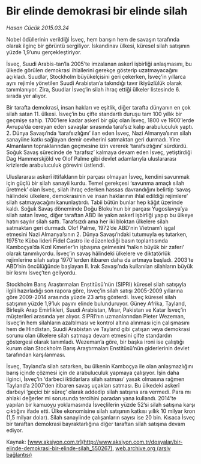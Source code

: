 # Bir elinde demokrasi bir elinde silah

*Hasan Cücük 2015.03.24*

<div class="pNewsDetailMainContent" itemprop="articleBody">
 <p>
  Nobel ödüllerinin verildiği İsveç, hem barışın hem de savaşın tarafında olarak ilginç bir görüntü sergiliyor. İskandinav ülkesi, küresel silah satışının yüzde 1,9’unu gerçekleştiriyor.
 </p>
 <p>
  İsveç, Suudi Arabis-tan’la 2005’te imzalanan askerî işbirliği anlaşmasını, bu ülkede görülen demokrasi ihlallerini gerekçe gösterip uzatmayacağını açıkladı. Suudlar, Stockholm büyükelçisini geri çekerken, İsveç’in yıllarca aynı rejimle yönetilen Suudi Arabistan’a takındığı tavır ikiyüzlülük olarak tanımlanıyor. Zira, Suudlar İsveç’in silah ihraç ettiği ülkeler listesinde 6. sırada yer alıyor.
 </p>
 <p>
  Bir tarafta demokrasi, insan hakları ve eşitlik, diğer tarafta dünyanın en çok silah satan 11. ülkesi. İsveç’in bu çifte standartlı duruşu tam 100 yıllık bir geçmişe sahip. 1700’lere kadar askerî bir güç olan İsveç, 1800 ve 1900’lerde Avrupa’da cereyan eden savaşlar sırasında tarafsız kalıp arabuluculuk yaptı. 2. Dünya Savaşı’nda ‘tarafsızlığını’ ilan eden İsveç, Nazi Almanya’sının silah sanayiine katkı sağlayan demir cevherini satmaktan geri durmadı. Yine Almanların topraklarından geçmesine izin vererek ‘tarafsızlığını’ sürdürdü. Soğuk Savaş sürecinde de ‘tarafsız’ kalmaya devam eden İsveç, yetiştirdiği Dag Hammerskjöld ve Olof Palme gibi devlet adamlarıyla uluslararası krizlerde arabuluculuk görevini üstlendi.
 </p>
 <p>
  Uluslararası askerî ittifakların bir parçası olmayan İsveç, kendini savunmak için güçlü bir silah sanayii kurdu. Temel gerekçesi ‘savunma amaçlı silah üretmek’ olan İsveç, silah ihraç ederken hassas davrandığını belirtip ‘savaş hâlindeki ülkelere, demokrasinin ve insan haklarının ihlal edildiği rejimlere’ silah satmayacağını kanunlaştırdı. Tabii bütün bunlar hep kâğıt üzerinde kaldı. Soğuk Savaş döneminde Doğu Bloku’nun bir parçası Yugoslavya’ya silah satan İsveç, diğer taraftan ABD ile yakın askerî işbirliği yapıp bu ülkeye hatırı sayılır silah sattı. Tarafsızdı ama her iki bloktan ülkelere silah satmaktan geri durmadı. Olof Palme, 1972’de ABD’nin Vietnam’ı işgal etmesini Nazi Almanya’sının 2. Dünya Savaşı’ndaki tutumuyla eş tutarken, 1975’te Küba lideri Fidel Castro ile düzenlediği basın toplantısında Kamboçya’da Kızıl Kmerler’in işbaşına gelmesini ‘halkın büyük bir zaferi’ olarak tanımlıyordu. İsveç’in savaş hâlindeki ülkelere ve diktatörlük rejimlerine silah satışı 1970’lerden itibaren daha da artmaya başladı. 2003’te ABD’nin öncülüğünde başlayan II. Irak Savaşı’nda kullanılan silahların büyük bir kısmı İsveç’ten geliyordu.
 </p>
 <p>
  Stockholm Barış Araştırmaları Enstitüsü’nün (SIPRI) küresel silah satışıyla ilgili hazırladığı son rapora göre, İsveç’in silah satışı 2005-2009 yıllarına göre 2009-2014 arasında yüzde 23 artış gösterdi. İsveç küresel silah satışının yüzde 1,9’luk payını elinde bulunduruyor. Güney Afrika, Tayland, Birleşik Arap Emirlikleri, Suudi Arabistan, Mısır, Pakistan ve Katar İsveç’in müşterileri arasında yer alıyor. SIPRI’nın uzmanlarından Pieter Wezeman, İsveç’in hem silahların azaltılması ve kontrol altına alınması için çalışmasını hem de Hindistan, Suudi Arabistan ve Tayland gibi çatışan veya demokrasi sorunu olan ülkelere silah satmaya devam etmesini çifte standardın göstergesi olarak tanımladı. Wezeman’a göre, bir başka ironi ise çalıştığı kurum olan Stockholm Barış Araştırmaları Enstitüsü’nün giderlerinin devlet tarafından karşılanması.
 </p>
 <p>
  İsveç, Tayland’a silah satarken, bu ülkenin Kamboçya ile olan anlaşmazlığını barış içinde çözmesi için de arabuluculuk yapmaya çalışıyor. İşin daha ilginci, İsveç’in ‘darbeci iktidarlara silah satması’ yasak olmasına rağmen Tayland’a 2007’den itibaren savaş uçakları satması. Bu ülkedeki askerî darbeyi ‘geçici bir süreç’ olarak addedip silah satışına ara vermedi. Para mı ahlaki değerler mi sorusunda tercihini paradan yana kullandı. 2014’te yapılan bir kamuoyu yoklamasında İsveçlilerin yüzde 52’si silah satışına karşı çıktığını ifade etti. Ülke ekonomisine silah satışının katkısı yıllık 10 milyar kron (1,5 milyar dolar). Silah sanayiinde çalışanların sayısı ise 20 bin. Kısaca İsveç bir taraftan demokrasi bayraktarlığına diğer taraftan silah satışına devam ediyor.
 </p>
</div>


Kaynak: [www.aksiyon.com.tr](http://www.aksiyon.com.tr/dosyalar/bir-elinde-demokrasi-bir-elinde-silah_550267), [web.archive.org (arşiv bağlantısı)](http://web.archive.org/web/20150707072413/http://www.aksiyon.com.tr/dosyalar/bir-elinde-demokrasi-bir-elinde-silah_550267)
